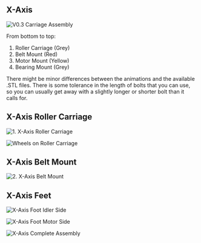 ## X-Axis

![V0.3 Carriage Assembly](https://giant.gfycat.com/WickedColorlessHochstettersfrog.gif)

From bottom to top:
1. Roller Carriage (Grey)
2. Belt Mount (Red)
3. Motor Mount (Yellow)
4. Bearing Mount (Grey)


There might be minor differences between the animations and the available .STL files. There is some tolerance in the length of bolts that you can use, so you can usually get away with a slightly longer or shorter bolt than it calls for.

## X-Axis Roller Carriage

![1. X-Axis Roller Carriage](https://i.imgur.com/8LcjthJ.png)

![Wheels on Roller Carriage](https://i.imgur.com/8PWVwMF.png)


## X-Axis Belt Mount

![2. X-Axis Belt Mount](https://i.imgur.com/64v6RcK.png)


## X-Axis Feet

![X-Axis Foot Idler Side](https://i.imgur.com/xP4gGSf.png)

![X-Axis Foot Motor Side](https://i.imgur.com/WBAooYf.png)

![X-Axis Complete Assembly](https://i.imgur.com/tvuzWSx.png)
